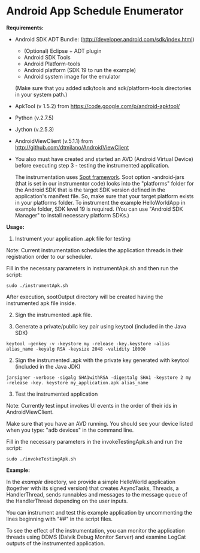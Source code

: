 # Android App Schedule Enumerator


**Requirements:**

- Android SDK ADT Bundle:
(http://developer.android.com/sdk/index.html)
  - (Optional) Eclipse + ADT plugin
  - Android SDK Tools
  - Android Platform-tools
  - Android platform (SDK 19 to run the example)
  - Android system image for the emulator

  (Make sure that you added sdk/tools and sdk/platform-tools directories in your system path.)

- ApkTool (v 1.5.2) from https://code.google.com/p/android-apktool/

- Python (v.2.7.5) 
 
- Jython (v.2.5.3)

- AndroidViewClient (v.5.1.1) from http://github.com/dtmilano/AndroidViewClient

- You also must have created and started an AVD (Android Virtual Device) before executing step 3 - testing the instrumented application.

  The instrumentation uses [Soot framework](https://github.com/Sable/soot). Soot option -android-jars (that is set in our instrumentor code) looks into the "platforms" folder for the Android SDK that is the target SDK version defined in the application's manifest file. So, make sure that your target platform exists in your platforms folder. To instrument the example HelloWorldApp in example folder, SDK level 19 is required. (You can use "Android SDK Manager" to install necessary platform SDKs.)

**Usage:**

1. Instrument your application .apk file for testing
  
  Note: Current instrumentation schedules the application threads in their registration order to our scheduler.

  Fill in the necessary parameters in instrumentApk.sh and then run the script:

  ```
  sudo ./instrumentApk.sh
  ```

  After execution, sootOutput directory will be created having the instrumented apk file inside.


2. Sign the instrumented .apk file.

  1. Generate a private/public key pair using keytool (included in the Java SDK)

  ```
keytool -genkey -v -keystore my -release -key.keystore -alias alias_name -keyalg RSA -keysize 2048 -validity 10000
  ```

  2. Sign the instrumented .apk with the private key generated with keytool (included in the Java JDK)

  ```
jarsigner -verbose -sigalg SHA1withRSA -digestalg SHA1 -keystore 2 my -release -key. keystore my_application.apk alias_name
  ```

3. Test the instrumented application
  
  Note: Currently test input invokes UI events in the order of their ids in AndroidViewClient.

  Make sure that you have an AVD running. You should see your device listed when you type: "adb devices" in the command line.
	
  Fill in the necessary parameters in the invokeTestingApk.sh  and run the script:

  ``` 
  sudo ./invokeTestingApk.sh
  ```

**Example:**

In the *example* directory, we provide a simple HelloWorld application (together with its signed version) that creates AsyncTasks, Threads, a HandlerThread, sends runnables and messages to the message queue of the HandlerThread depending on the user inputs. 

You can instrument and test this example application by uncommenting the lines beginning with "##" in the script files.

To see the effect of the instrumentation, you can monitor the application threads using DDMS (Dalvik Debug Monitor Server) and examine LogCat outputs of the instrumented application.
